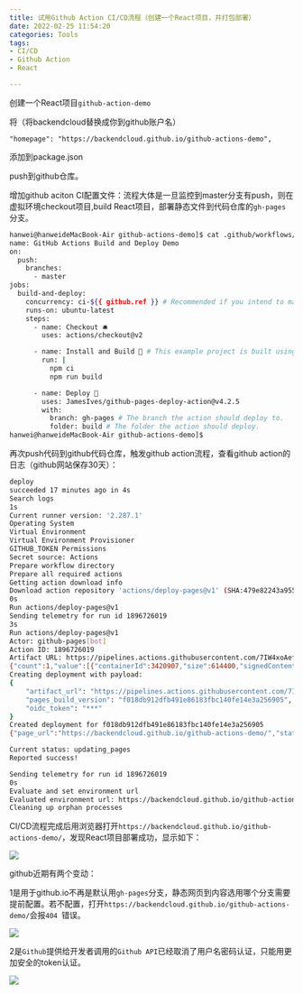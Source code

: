 ```yaml
---
title: 试用Github Action CI/CD流程（创建一个React项目，并打包部署）
date: 2022-02-25 11:54:20
categories: Tools
tags:
- CI/CD
- Github Action
- React

---
```


创建一个React项目`github-action-demo`

将（将backendcloud替换成你到github账户名）

	"homepage": "https://backendcloud.github.io/github-actions-demo",

添加到package.json

push到github仓库。

增加github aciton CI配置文件：流程大体是一旦监控到master分支有push，则在虚拟环境checkout项目,build React项目，部署静态文件到代码仓库的`gh-pages`分支。

```bash
hanwei@hanweideMacBook-Air github-actions-demo]$ cat .github/workflows/ci.yml 
name: GitHub Actions Build and Deploy Demo
on:
  push:
    branches:
      - master
jobs:
  build-and-deploy:
    concurrency: ci-${{ github.ref }} # Recommended if you intend to make multiple deployments in quick succession.
    runs-on: ubuntu-latest
    steps:
      - name: Checkout 🛎️
        uses: actions/checkout@v2

      - name: Install and Build 🔧 # This example project is built using npm and outputs the result to the 'build' folder. Replace with the commands required to build your project, or remove this step entirely if your site is pre-built.
        run: |
          npm ci
          npm run build

      - name: Deploy 🚀
        uses: JamesIves/github-pages-deploy-action@v4.2.5
        with:
          branch: gh-pages # The branch the action should deploy to.
          folder: build # The folder the action should deploy.
hanwei@hanweideMacBook-Air github-actions-demo]$ 
```

再次push代码到github代码仓库，触发github action流程，查看github action的日志（github网站保存30天）：
```bash
deploy
succeeded 17 minutes ago in 4s
Search logs
1s
Current runner version: '2.287.1'
Operating System
Virtual Environment
Virtual Environment Provisioner
GITHUB_TOKEN Permissions
Secret source: Actions
Prepare workflow directory
Prepare all required actions
Getting action download info
Download action repository 'actions/deploy-pages@v1' (SHA:479e82243a95585ebee8ab037c4bfd8e6356a47b)
0s
Run actions/deploy-pages@v1
Sending telemetry for run id 1896726019
3s
Run actions/deploy-pages@v1
Actor: github-pages[bot]
Action ID: 1896726019
Artifact URL: https://pipelines.actions.githubusercontent.com/7IW4xoAefje3iJJjmBQg228AYglZEwNoROQmK16mg2iViZ9muv/_apis/pipelines/workflows/1896726019/artifacts?api-version=6.0-preview
{"count":1,"value":[{"containerId":3420907,"size":614400,"signedContent":null,"fileContainerResourceUrl":"https://pipelines.actions.githubusercontent.com/7IW4xoAefje3iJJjmBQg228AYglZEwNoROQmK16mg2iViZ9muv/_apis/resources/Containers/3420907","type":"actions_storage","name":"github-pages","url":"https://pipelines.actions.githubusercontent.com/7IW4xoAefje3iJJjmBQg228AYglZEwNoROQmK16mg2iViZ9muv/_apis/pipelines/1/runs/2/artifacts?artifactName=github-pages","expiresOn":"2022-05-26T03:47:37.6013822Z","items":null}]}
Creating deployment with payload:
{
	"artifact_url": "https://pipelines.actions.githubusercontent.com/7IW4xoAefje3iJJjmBQg228AYglZEwNoROQmK16mg2iViZ9muv/_apis/pipelines/1/runs/2/artifacts?artifactName=github-pages&%24expand=SignedContent",
	"pages_build_version": "f018db912dfb491e86183fbc140fe14e3a256905",
	"oidc_token": "***"
}
Created deployment for f018db912dfb491e86183fbc140fe14e3a256905
{"page_url":"https://backendcloud.github.io/github-actions-demo/","status_url":"https://api.github.com/repos/backendcloud/github-actions-demo/pages/deployment/status/f018db912dfb491e86183fbc140fe14e3a256905"}

Current status: updating_pages
Reported success!

Sending telemetry for run id 1896726019
0s
Evaluate and set environment url
Evaluated environment url: https://backendcloud.github.io/github-actions-demo/
Cleaning up orphan processes
```

CI/CD流程完成后用浏览器打开`https://backendcloud.github.io/github-actions-demo/`，发现React项目部署成功，显示如下：

![](/images/github-action-demo/1.png)

github近期有两个变动：

1是用于github.io不再是默认用`gh-pages`分支，静态网页到内容选用哪个分支需要提前配置。若不配置，打开`https://backendcloud.github.io/github-actions-demo/`会报`404
`错误。

![](/images/github-action-demo/2.png)

2是`Github`提供给开发者调用的`Github API`已经取消了用户名密码认证，只能用更加安全的token认证。

![](/images/github-action-demo/3.png)

